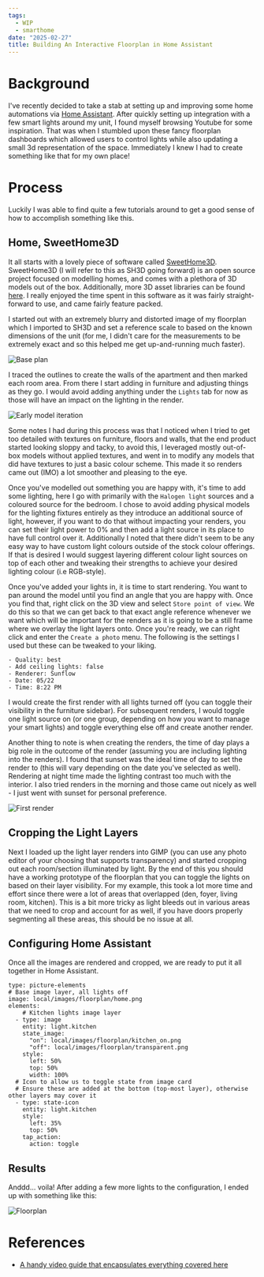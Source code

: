 ```yaml
---
tags:
  - WIP
  - smarthome
date: "2025-02-27"
title: Building An Interactive Floorplan in Home Assistant
---
```


# Background

I've recently decided to take a stab at setting up and improving some home automations via [Home Assistant](https://www.home-assistant.io/). After quickly setting up integration with a few smart lights around my unit, I found myself browsing Youtube for some inspiration. That was when I stumbled upon these fancy floorplan dashboards which allowed users to control lights while also updating a small 3d representation of the space. Immediately I knew I had 
to create something like that for my own place!

# Process

Luckily I was able to find quite a few tutorials around to get a good sense of how to accomplish something like this.

## Home, SweetHome3D

It all starts with a lovely piece of software called [SweetHome3D](https://www.sweethome3d.com/). SweetHome3D (I will refer to this as SH3D going forward) is an open source project focused on modelling homes, and comes with a plethora of 3D models out of the box. Additionally, more 3D asset libraries can be found [here](https://www.sweethome3d.com/importModels.jsp#ModelsLibraries). I really enjoyed the time spent in this software as it was fairly straight-forward to use, and came fairly feature packed. 

I started out with an extremely blurry and distorted image of my floorplan which I imported to SH3D and set a reference scale to based on the known dimensions of the unit (for me, I  didn't care for the measurements to be extremely exact and so this helped me get up-and-running much faster).

![Base plan](https://res.cloudinary.com/drwjkxxud/image/upload/v1740634902/unit_glghrv.png)

I traced the outlines to create the walls of the apartment and then marked each room area. From there I start adding in furniture and adjusting things as they go. I would avoid adding anything under the `Lights` tab for now as those will have an impact on the lighting in the render.

![Early model iteration](https://res.cloudinary.com/drwjkxxud/image/upload/v1740634444/Screenshot_2025-02-17_201455_jzj85o.png)

Some notes I had during this process was that I noticed when I tried to get too detailed with textures on furniture, floors and walls, that the end product started looking sloppy and tacky, to avoid this, I leveraged mostly out-of-box models without applied textures, and went in to modify any models that did have textures to just a basic colour scheme. This made it so renders came out (IMO) a lot smoother and pleasing to the eye. 

Once you've modelled out something you are happy with, it's time to add some lighting, here I go with primarily with the  `Halogen light` sources and a coloured source for the bedroom. I chose to avoid adding physical models for the lighting fixtures entirely as they introduce an additional source of light, however, if you want to do that without impacting your renders, you can set their light power to 0% and then add a light source in its place to have full control over it. Additionally I noted that there didn't seem to be any easy way to have custom light colours outside of the stock colour offerings. If that is desired I would suggest layering different colour light sources on top of each other and tweaking their strengths to achieve your desired lighting colour (i.e RGB-style).

Once you've added your lights in, it is time to start rendering. You want to pan around the model until you find an angle that you are happy with. Once you find that, right click on the 3D view and select `Store point of view`. We do this so that we can get back to that exact angle reference whenever we want which will be important for the renders as it is going to be a still frame where we overlay the light layers onto. Once you're ready, we can right click and enter the `Create a photo` menu. The following is the settings I used but these can be tweaked to your liking.

```
- Quality: best
- Add ceiling lights: false
- Renderer: Sunflow
- Date: 05/22
- Time: 8:22 PM
```

I would create the first render with all lights turned off (you can toggle their visibility in the furniture sidebar). For subsequent renders, I would toggle one light source on (or one group, depending on how you want to manage your smart lights) and toggle everything else off and create another render. 

Another thing to note is when creating the renders, the time of day plays a big role in the outcome of the render (assuming you are including lighting into the renders). I found that sunset was the ideal time of day to set the render to (this will vary depending on the date you've selected as well). Rendering at night time made the lighting contrast too much with the interior. I also tried renders in the morning and those came out nicely as well - I just went with sunset for personal preference.

![First render](https://res.cloudinary.com/drwjkxxud/image/upload/v1740634575/home-bedroom_uxmydy.png)

## Cropping the Light Layers

Next I loaded up the light layer renders into GIMP (you can use any photo editor of your choosing that supports transparency) and started cropping out each room/section illuminated by light. By the end of this you should have a working prototype of the floorplan that you can toggle the lights on based on their layer visibility. For my example, this took a lot more time and effort since there were a lot of areas that overlapped (den, foyer, living room, kitchen). This is a bit more tricky as light bleeds out in various areas that we need to crop and account for as well, if you have doors properly segmenting all these areas, this should be no issue at all.

## Configuring Home Assistant

Once all the images are rendered and cropped, we are ready to put it all together in Home Assistant.

```
type: picture-elements
# Base image layer, all lights off
image: local/images/floorplan/home.png
elements:
	# Kitchen lights image layer
  - type: image
    entity: light.kitchen
    state_image:
      "on": local/images/floorplan/kitchen_on.png
      "off": local/images/floorplan/transparent.png
    style:
      left: 50%
      top: 50%
      width: 100%
  # Icon to allow us to toggle state from image card
  # Ensure these are added at the bottom (top-most layer), otherwise other layers may cover it
  - type: state-icon
    entity: light.kitchen
    style:
      left: 35%
      top: 50%
    tap_action:
      action: toggle
```

## Results

Anddd... voila! After adding a few more lights to the configuration, I ended up with something like this:

![Floorplan](https://res.cloudinary.com/drwjkxxud/image/upload/v1740711754/ezgif-648ae16309c97c_slxemr.gif)

# References

- [A handy video guide that encapsulates everything covered here](https://www.youtube.com/watch?v=9p9PBtM0O8Q)
